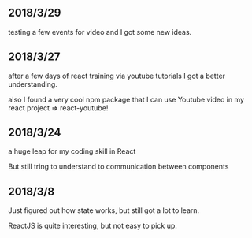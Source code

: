 ## 2018/3/29

testing a few events for video and I got some new ideas.


## 2018/3/27

after a few days of react training via youtube tutorials I got a better understanding.

also I found a very cool npm package that I can use Youtube video in my react project => react-youtube!



## 2018/3/24

a huge leap for my coding skill in React

But still tring to understand to communication between components


## 2018/3/8

Just figured out how state works, but still got a lot to learn.

ReactJS is quite interesting, but not easy to pick up.
